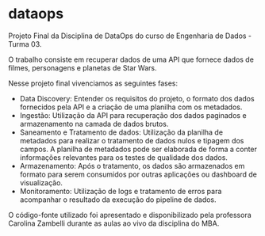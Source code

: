 # dataops

Projeto Final da Disciplina de DataOps do curso de Engenharia de Dados - Turma 03.

O trabalho consiste em recuperar dados de uma API que fornece dados de filmes, personagens e planetas de Star Wars.

Nesse projeto final vivenciamos as seguintes fases:

* Data Discovery: Entender os requisitos do projeto, o formato dos dados fornecidos pela API e a criação de uma planilha com os metadados.
* Ingestão: Utilização da API para recuperação dos dados paginados e armazenamento na camada de dados brutos.
* Saneamento e Tratamento de dados: Utilização da planilha de metadados para realizar o tratamento de dados nulos e tipagem dos campos. A planilha de metadados pode ser elaborada de forma a conter informações relevantes para os testes de qualidade dos dados.
* Armazenamento: Após o tratamento, os dados são armazenados em formato para serem consumidos por outras aplicações ou dashboard de visualização.
* Monitoramento: Utilização de logs e tratamento de erros para acompanhar o resultado da execução do pipeline de dados. 

O código-fonte utilizado foi apresentado e disponibilizado pela professora Carolina Zambelli durante as aulas ao vivo da disciplina do MBA.

